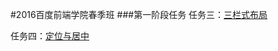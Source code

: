 #2016百度前端学院春季班
###第一阶段任务
任务三：[三栏式布局](zuoyan188.github.io/2016IFE/task_1/task_1_3/index.html)

任务四：[定位与居中](zuoyan188.github.io/2016IFE/task_1/task_1_4/index.html)

